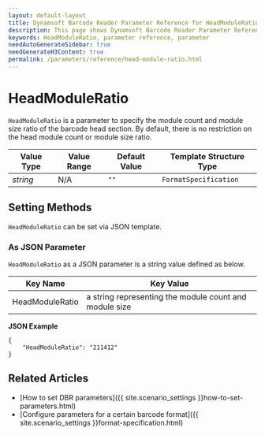 ```yaml
---
layout: default-layout
title: Dynamsoft Barcode Reader Parameter Reference for HeadModuleRatio
description: This page shows Dynamsoft Barcode Reader Parameter Reference for HeadModuleRatio.
keywords: HeadModuleRatio, parameter reference, parameter
needAutoGenerateSidebar: true
needGenerateH3Content: true
permalink: /parameters/reference/head-module-ratio.html
---
```



# HeadModuleRatio 

`HeadModuleRatio` is a parameter to specify the module count and module size ratio of the barcode head section. By default, there is no restriction on the head module count or module size ratio.

| Value Type | Value Range | Default Value | Template Structure Type |
| ---------- | ----------- | ------------- | ----------------------- |
| *string* | N/A | `""` | `FormatSpecification` |
    
## Setting Methods
`HeadModuleRatio` can be set via JSON template.

### As JSON Parameter
`HeadModuleRatio` as a JSON parameter is a string value defined as below.   

| Key Name | Key Value |
| -------- | --------- |
| HeadModuleRatio | a string representing the module count and module size |


**JSON Example**   
```
{
    "HeadModuleRatio": "211412"
}
```


<!--
## Impacts on Performance
### Speed
`HeadModuleRatio` has no influence on the Speed.

### Read Rate
Setting `HeadModuleRatio` to an appropriate value when detecting non-standard barcode may improve the Read Rate. 

### Accuracy
Setting `HeadModuleRatio` to an appropriate value when detecting non-standard barcode may improve the Accuracy.

-->
## Related Articles
- [How to set DBR parameters]({{ site.scenario_settings }}how-to-set-parameters.html)
- [Configure parameters for a certain barcode format]({{ site.scenario_settings }}format-specification.html)

